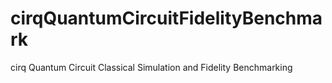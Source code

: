 # cirqQuantumCircuitFidelityBenchmark
cirq Quantum Circuit Classical Simulation and Fidelity Benchmarking
